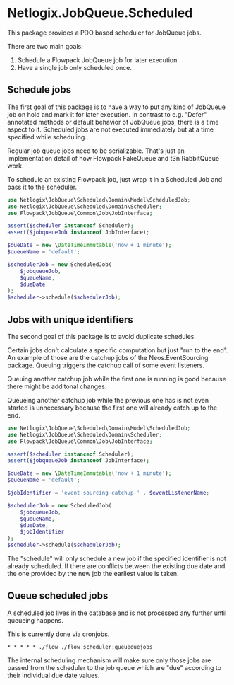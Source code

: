 # Netlogix.JobQueue.Scheduled

This package provides a PDO based scheduler for JobQueue jobs.

There are two main goals:

1. Schedule a Flowpack JobQueue job for later execution.
2. Have a single job only scheduled once.


## Schedule jobs

The first goal of this package is to have a way to put any kind of JobQueue job  on hold
and mark it for later execution.
In contrast to e.g. "Defer" annotated methods or default behavior of JobQueue jobs, there
is a time aspect to it.
Scheduled jobs are not executed immediately but at a time specified while scheduling.

Regular job queue jobs need to be serializable. That's just an implementation detail of
how Flowpack FakeQueue and t3n RabbitQueue work.

To schedule an existing Flowpack job, just wrap it in a Scheduled Job and pass it to
the scheduler.

```php
use Netlogix\JobQueue\Scheduled\Domain\Model\ScheduledJob;
use Netlogix\JobQueue\Scheduled\Domain\Scheduler;
use Flowpack\JobQueue\Common\Job\JobInterface;

assert($scheduler instanceof Scheduler);
assert($jobqueueJob instanceof JobInterface);

$dueDate = new \DateTimeImmutable('now + 1 minute');
$queueName = 'default';

$schedulerJob = new ScheduledJob(
    $jobqueueJob,
    $queueName,
    $dueDate
);
$scheduler->schedule($schedulerJob);
```


## Jobs with unique identifiers

The second goal of this package is to avoid duplicate schedules.

Certain jobs don't calculate a specific computation but just "run to the end".
An example of those are the catchup jobs of the Neos.EventSourcing package.
Queuing triggers the catchup call of
some event listeners.

Queuing another catchup job while the first one is running is good because there might
be additonal changes.

Queueing another catchup job while the previous one has is not even started is
unnecessary because the first one will already catch up to the end.

```php
use Netlogix\JobQueue\Scheduled\Domain\Model\ScheduledJob;
use Netlogix\JobQueue\Scheduled\Domain\Scheduler;
use Flowpack\JobQueue\Common\Job\JobInterface;

assert($scheduler instanceof Scheduler);
assert($jobqueueJob instanceof JobInterface);

$dueDate = new \DateTimeImmutable('now + 1 minute');
$queueName = 'default';

$jobIdentifier = 'event-sourcing-catchup-' . $eventListenerName;

$schedulerJob = new ScheduledJob(
    $jobqueueJob,
    $queueName,
    $dueDate,
    $jobIdentifier
);
$scheduler->schedule($schedulerJob);
```

The "schedule" will only schedule a new job if the specified identifier is not already
scheduled.
If there are conflicts between the existing due date and the one provided by the new
job the earliest value is taken.


## Queue scheduled jobs

A scheduled job lives in the database and is not processed any further until queueing
happens.

This is currently done via cronjobs.

```crontab
* * * * * ./flow ./flow scheduler:queueduejobs
```

The internal scheduling mechanism will make sure only those jobs are passed from the
scheduler to the job queue which are "due" according to their individual due date
values.
